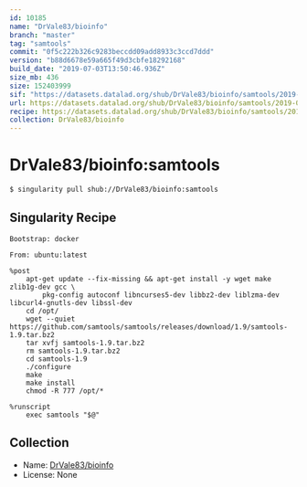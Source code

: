 ```yaml
---
id: 10185
name: "DrVale83/bioinfo"
branch: "master"
tag: "samtools"
commit: "0f5c222b326c9283beccdd09add8933c3ccd7ddd"
version: "b88d6678e59a665f49d3cbfe18292168"
build_date: "2019-07-03T13:50:46.936Z"
size_mb: 436
size: 152403999
sif: "https://datasets.datalad.org/shub/DrVale83/bioinfo/samtools/2019-07-03-0f5c222b-b88d6678/b88d6678e59a665f49d3cbfe18292168.simg"
url: https://datasets.datalad.org/shub/DrVale83/bioinfo/samtools/2019-07-03-0f5c222b-b88d6678/
recipe: https://datasets.datalad.org/shub/DrVale83/bioinfo/samtools/2019-07-03-0f5c222b-b88d6678/Singularity
collection: DrVale83/bioinfo
---
```


# DrVale83/bioinfo:samtools

```bash
$ singularity pull shub://DrVale83/bioinfo:samtools
```

## Singularity Recipe

```singularity
Bootstrap: docker

From: ubuntu:latest

%post
    apt-get update --fix-missing && apt-get install -y wget make zlib1g-dev gcc \
        pkg-config autoconf libncurses5-dev libbz2-dev liblzma-dev libcurl4-gnutls-dev libssl-dev
    cd /opt/
    wget --quiet https://github.com/samtools/samtools/releases/download/1.9/samtools-1.9.tar.bz2
    tar xvfj samtools-1.9.tar.bz2
    rm samtools-1.9.tar.bz2
    cd samtools-1.9
    ./configure
    make
    make install
    chmod -R 777 /opt/*

%runscript
    exec samtools "$@"
```

## Collection

 - Name: [DrVale83/bioinfo](https://github.com/DrVale83/bioinfo)
 - License: None


